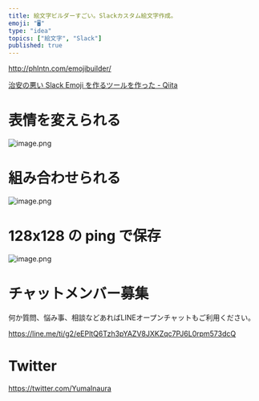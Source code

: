 ```yaml
---
title: 絵文字ビルダーすごい。Slackカスタム絵文字作成。
emoji: "🖥"
type: "idea"
topics: ["絵文字", "Slack"]
published: true
---
```


http://phlntn.com/emojibuilder/


[治安の悪い Slack Emoji を作るツールを作った - Qiita](https://qiita.com/zk_phi/items/8a24b8ad9d1eabd364aa)

# 表情を変えられる

![image.png](https://qiita-image-store.s3.amazonaws.com/0/89618/5a667f8c-5114-917d-97bf-7952b6a7eb9a.png)




# 組み合わせられる

![image.png](https://qiita-image-store.s3.amazonaws.com/0/89618/06fce692-0985-3800-5ff3-886bb0402aed.png)

# 128x128 の ping で保存
![image.png](https://qiita-image-store.s3.amazonaws.com/0/89618/690c9895-00df-d0c9-a928-b97a18a3d30c.png)









<!-- Update From Qiita API -->

# チャットメンバー募集


何か質問、悩み事、相談などあればLINEオープンチャットもご利用ください。

https://line.me/ti/g2/eEPltQ6Tzh3pYAZV8JXKZqc7PJ6L0rpm573dcQ





# Twitter


https://twitter.com/YumaInaura


<!-- Update From Qiita API -->


